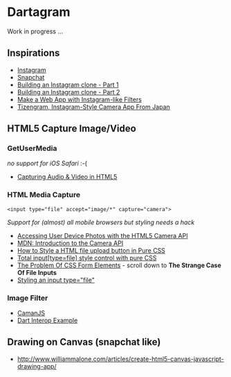 # Dartagram

Work in progress ...


## Inspirations

* [Instagram](http://instagram.com/)
* [Snapchat](http://www.snapchat.com/)
* [Building an Instagram clone - Part 1](http://blogorama.nerdworks.in/buildinganinstagramclonepart1/)
* [Building an Instagram clone - Part 2](http://blogorama.nerdworks.in/buildinganinstagramclonepart2/)
* [Make a Web App with Instagram-like Filters](http://tutorialzine.com/2013/02/instagram-filter-app/)
* [Tizengram, Instagram-Style Camera App From Japan](https://developer.tizen.org/blogs/stewartchristie/2013/tizengram-instagram-style-camera-app-japan)


## HTML5 Capture Image/Video

### GetUserMedia 

*no support for iOS Safari* :-(

* [Capturing Audio & Video in HTML5](http://www.html5rocks.com/en/tutorials/getusermedia/intro/)


### HTML Media Capture

`<input type="file" accept="image/*" capture="camera">`

*Support for (almost) all mobile browsers but styling needs a hack*

* [Accessing User Device Photos with the HTML5 Camera API](http://www.syntaxxx.com/accessing-user-device-photos-with-the-html5-camera-api/)
* [MDN: Introduction to the Camera API](https://developer.mozilla.org/en-US/docs/Web/Guide/API/Camera)
* [How to Style a HTML file upload button in Pure CSS](http://geniuscarrier.com/how-to-style-a-html-file-upload-button-in-pure-css/)
* [Total input[type=file] style control with pure CSS](https://coderwall.com/p/uer3ow)
* [The Problem Of CSS Form Elements](http://www.smashingmagazine.com/2013/02/27/css-form-elements-problem/) - scroll down to **The Strange Case Of File Inputs**
* [Styling an input type="file"](http://www.quirksmode.org/dom/inputfile.html)


### Image Filter

* [CamanJS](http://camanjs.com/)
* [Dart Interop Example](http://blog.sethladd.com/2014/05/i-ported-javascript-app-to-dart-heres.html)


## Drawing on Canvas (snapchat like)

* http://www.williammalone.com/articles/create-html5-canvas-javascript-drawing-app/
